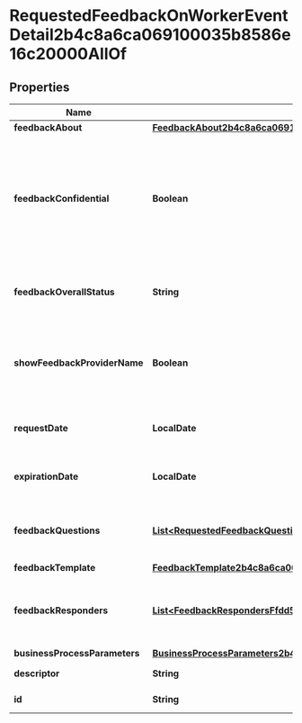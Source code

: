 

# RequestedFeedbackOnWorkerEventDetail2b4c8a6ca069100035b8586e16c20000AllOf


## Properties

| Name | Type | Description | Notes |
|------------ | ------------- | ------------- | -------------|
|**feedbackAbout** | [**FeedbackAbout2b4c8a6ca069100035b85907ae2c0002**](FeedbackAbout2b4c8a6ca069100035b85907ae2c0002.md) |  |  [optional] |
|**feedbackConfidential** | **Boolean** | Yes if the feedback is confidential between the feedback provider and the manager. Workers don&#39;t see confidential feedback. |  [optional] |
|**feedbackOverallStatus** | **String** | Overall status of the requested feedback process. |  [optional] [readonly] |
|**showFeedbackProviderName** | **Boolean** | Whether to display the name of the responders or have them remain anonymous.ccc |  [optional] |
|**requestDate** | **LocalDate** | The date the feedback request was initiated. |  [optional] [readonly] |
|**expirationDate** | **LocalDate** | The date the feedback request expires. |  [optional] |
|**feedbackQuestions** | [**List&lt;RequestedFeedbackQuestionFfdd5de32f7f1000144df0c21e640000&gt;**](RequestedFeedbackQuestionFfdd5de32f7f1000144df0c21e640000.md) | Feedback questions used in requested feedback events. |  [optional] |
|**feedbackTemplate** | [**FeedbackTemplate2b4c8a6ca069100035b859a141200001**](FeedbackTemplate2b4c8a6ca069100035b859a141200001.md) |  |  [optional] |
|**feedbackResponders** | [**List&lt;FeedbackRespondersFfdd5de32f7f100016dbb1b188d70000&gt;**](FeedbackRespondersFfdd5de32f7f100016dbb1b188d70000.md) | The respondents who&#39;ve been requested to provide feedback. |  |
|**businessProcessParameters** | [**BusinessProcessParameters2b4c8a6ca069100035b85907ae2c0000**](BusinessProcessParameters2b4c8a6ca069100035b85907ae2c0000.md) |  |  [optional] |
|**descriptor** | **String** | A preview of the instance |  [optional] |
|**id** | **String** | Id of the instance |  [optional] |



